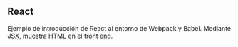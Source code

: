 ## React

Ejemplo de introducción de React al entorno de Webpack y Babel.
Mediante JSX, muestra HTML en el front end.